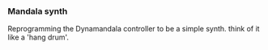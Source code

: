 ### Mandala synth

Reprogramming the Dynamandala controller to be a simple synth.  think of it like a 'hang drum'.  
